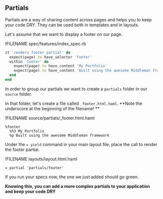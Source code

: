 ## Partials

Partials are a way of sharing content across pages and helps you to keep your code DRY. They can be used both in templates and in layouts.

Let's assume that we want to display a footer on our page.

!FILENAME spec/features/index_spec.rb
```ruby 
it 'renders footer partial' do
  expect(page).to have_selector 'footer'
  within 'footer' do
    expect(page).to have_content 'My Portfolio'
    expect(page).to have_content 'Built using the awesome Middleman framework'
  end
end
```
In order to group our partials we want to create a `partials` folder in our `source` folder. 

In that folder, let's create a file called `_footer.html.haml`. **Note the underscore at the beginning of the filename! **

!FILENAME source/partials/_footer.html.haml
```haml 
%footer
  %h3 My Portfolio
  %p Built using the awesome Middleman framework
```

Under the `= yield` command in your main layout file, place the call to render the footer partial. 

!FILENAME layouts/layout.html.haml
```haml
= partial 'partials/footer'
```
If you run your specs now, the one we just added should go green. 

**Knowing this, you can add a more complex partials to your application and keep your code DRY**




